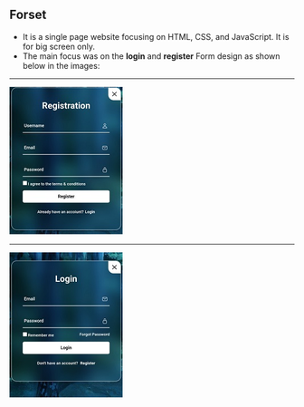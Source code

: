 ## Forset
* It is a single page website focusing on HTML, CSS, and JavaScript. It is for big screen only.
* The main focus was on the **login** and **register** Form design as shown below in the images:

 ___

  
 ![image](image.jpg)

 ___

 
 ![image1](image1.jpg)

